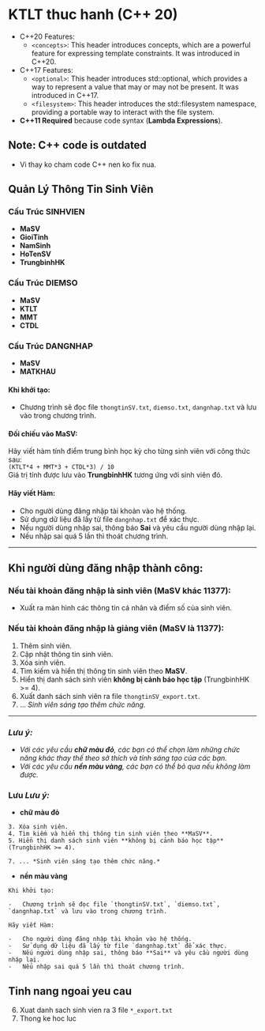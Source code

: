 # KTLT thuc hanh (C++ 20)

-   C++20 Features:
    -   `<concepts>`: This header introduces concepts, which are a powerful feature for expressing template constraints. It was introduced in C++20.
-   C++17 Features:
    -   `<optional>`: This header introduces std::optional, which provides a way to represent a value that may or may not be present. It was introduced in C++17.
    -   `<filesystem>`: This header introduces the std::filesystem namespace, providing a portable way to interact with the file system.
-   **C++11 Required** because code syntax (**Lambda Expressions**).

## Note: C++ code is outdated

-   Vi thay ko cham code C++ nen ko fix nua.

## Quản Lý Thông Tin Sinh Viên

### Cấu Trúc SINHVIEN

-   **MaSV**
-   **GioiTinh**
-   **NamSinh**
-   **HoTenSV**
-   **TrungbinhHK**

### Cấu Trúc DIEMSO

-   **MaSV**
-   **KTLT**
-   **MMT**
-   **CTDL**

### Cấu Trúc DANGNHAP

-   **MaSV**
-   **MATKHAU**

#### Khi khởi tạo:

-   Chương trình sẽ đọc file `thongtinSV.txt`, `diemso.txt`, `dangnhap.txt` và lưu vào trong chương trình.

#### Đối chiếu vào MaSV:

Hãy viết hàm tính điểm trung bình học kỳ cho từng sinh viên với công thức sau:  
`(KTLT*4 + MMT*3 + CTDL*3) / 10`  
Giá trị tính được lưu vào **TrungbinhHK** tương ứng với sinh viên đó.

#### Hãy viết Hàm:

-   Cho người dùng đăng nhập tài khoản vào hệ thống.
-   Sử dụng dữ liệu đã lấy từ file `dangnhap.txt` để xác thực.
-   Nếu người dùng nhập sai, thông báo **Sai** và yêu cầu người dùng nhập lại.
-   Nếu nhập sai quá 5 lần thì thoát chương trình.

---

## Khi người dùng đăng nhập thành công:

### Nếu tài khoản đăng nhập là **sinh viên** (MaSV khác 11377):

-   Xuất ra màn hình các thông tin cá nhân và điểm số của sinh viên.

### Nếu tài khoản đăng nhập là **giảng viên** (MaSV là 11377):

1. Thêm sinh viên.
2. Cập nhật thông tin sinh viên.
3. Xóa sinh viên.
4. Tìm kiếm và hiển thị thông tin sinh viên theo **MaSV**.
5. Hiển thị danh sách sinh viên **không bị cảnh báo học tập** (TrungbinhHK >= 4).
6. Xuất danh sách sinh viên ra file `thongtinSV_export.txt`.
7. ... _Sinh viên sáng tạo thêm chức năng._

---

### **_Lưu ý:_**

-   _Với các yêu cầu **chữ màu đỏ**, các bạn có thể chọn làm những chức năng khác thay thế theo sở thích và tính sáng tạo của các bạn._
-   _Với các yêu cầu **nền màu vàng**, các bạn có thể bỏ qua nếu không làm được._

### Lưu **_Lưu ý:_**

-   **chữ màu đỏ**

```
3. Xóa sinh viên.
4. Tìm kiếm và hiển thị thông tin sinh viên theo **MaSV**.
5. Hiển thị danh sách sinh viên **không bị cảnh báo học tập** (TrungbinhHK >= 4).
```

```
7. ... *Sinh viên sáng tạo thêm chức năng.*
```

-   **nền màu vàng**

```
Khi khởi tạo:

-   Chương trình sẽ đọc file `thongtinSV.txt`, `diemso.txt`, `dangnhap.txt` và lưu vào trong chương trình.
```

```
Hãy viết Hàm:

-   Cho người dùng đăng nhập tài khoản vào hệ thống.
-   Sử dụng dữ liệu đã lấy từ file `dangnhap.txt` để xác thực.
-   Nếu người dùng nhập sai, thông báo **Sai** và yêu cầu người dùng nhập lại.
-   Nếu nhập sai quá 5 lần thì thoát chương trình.
```

## Tinh nang ngoai yeu cau

6. Xuat danh sach sinh vien ra 3 file `*_export.txt`
7. Thong ke hoc luc
